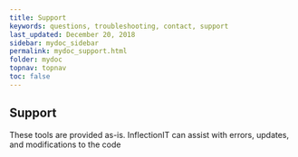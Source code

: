 ```yaml
---
title: Support
keywords: questions, troubleshooting, contact, support
last_updated: December 20, 2018
sidebar: mydoc_sidebar
permalink: mydoc_support.html
folder: mydoc
topnav: topnav
toc: false
---
```


## Support

These tools are provided as-is. InflectionIT can assist with errors, updates, and modifications to the code